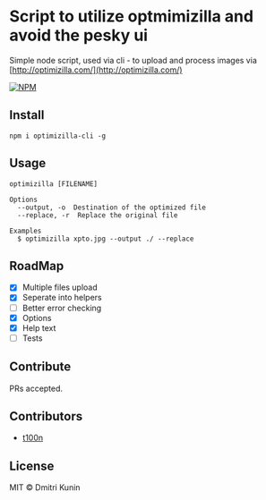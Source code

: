 # Script to utilize optmimizilla and avoid the pesky ui

Simple node script, used via cli - to upload and process images via [http://optimizilla.com/](http://optimizilla.com/)

[![NPM](https://nodei.co/npm/optimizilla-cli.png?downloads=true)](https://nodei.co/npm/optimizilla-cli/)

## Install

    npm i optimizilla-cli -g

## Usage


    optimizilla [FILENAME]

    Options
      --output, -o  Destination of the optimized file
      --replace, -r  Replace the original file

    Examples
      $ optimizilla xpto.jpg --output ./ --replace

## RoadMap

- [x] Multiple files upload
- [x] Seperate into helpers
- [ ] Better error checking
- [x] Options
- [x] Help text
- [ ] Tests

## Contribute

PRs accepted.

## Contributors

- [t100n](https://github.com/t100n)

## License

MIT © Dmitri Kunin
